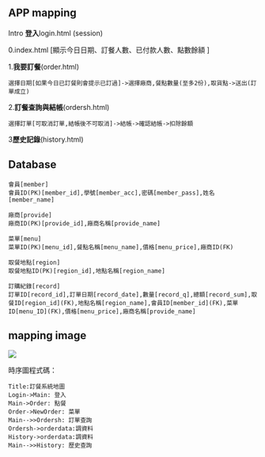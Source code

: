 
## APP mapping

Intro **登入**login.html (session)

0.index.html [顯示今日日期、訂餐人數、已付款人數、點數餘額 ]

1.**我要訂餐**(order.html) 
```
選擇日期[如果今日已訂餐則會提示已訂過]->選擇廠商,餐點數量(至多2份),取貨點->送出(訂單成立)

```
2.**訂餐查詢與結帳**(ordersh.html) 
```
選擇訂單[可取消訂單,結帳後不可取消]->結帳->確認結帳->扣除餘額

```

3**歷史記錄**(history.html)
    


## Database
```
會員[member]
會員ID(PK)[member_id],學號[member_acc],密碼[member_pass],姓名[member_name]
```
```
廠商[provide]
廠商ID(PK)[provide_id],廠商名稱[provide_name]
```
```
菜單[menu]
菜單ID(PK)[menu_id],餐點名稱[menu_name],價格[menu_price],廠商ID(FK)
```
```
取餐地點[region]
取餐地點ID(PK)[region_id],地點名稱[region_name]
```
```
訂購紀錄[record]
訂單ID[record_id],訂單日期[record_date],數量[record_q],總額[record_sum],取餐ID[region_id](FK),地點名稱[region_name],會員ID[member_id](FK),菜單ID[menu_ID](FK),價格[menu_price],廠商名稱[provide_name]
```
## mapping image

<img src="http://bb3en.github.io/app_order/ts1.svg">

時序圖程式碼：
```
Title:訂餐系統地圖
Login->Main: 登入
Main->Order: 點餐
Order->NewOrder: 菜單
Main-->>Ordersh: 訂單查詢
Ordersh->orderdata:調資料
History->orderdata:調資料
Main-->>History: 歷史查詢
```